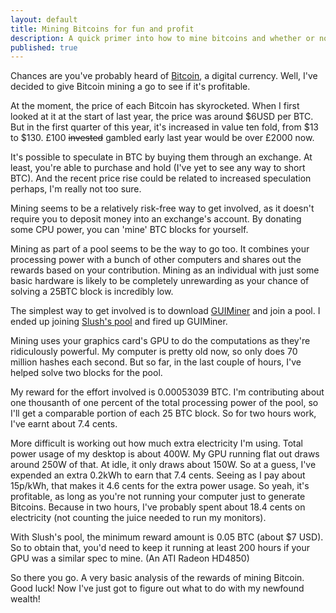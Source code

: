 ```yaml
---
layout: default
title: Mining Bitcoins for fun and profit
description: A quick primer into how to mine bitcoins and whether or not it's profitable to do so.
published: true
---
```


Chances are you've probably heard of <a href="http://bitcoin.org/" rel="nofollow">Bitcoin</a>, a digital currency. Well, I've decided to give Bitcoin mining a go to see if it's profitable.

At the moment, the price of each Bitcoin has skyrocketed. When I first looked at it at the start of last year, the price was around $6USD per BTC. But in the first quarter of this year, it's increased in value ten fold, from $13 to $130. £100 <del>invested</del> gambled early last year would be over £2000 now.

It's possible to speculate in BTC by buying them through an exchange. At least, you're able to purchase and hold (I've yet to see any way to short BTC). And the recent price rise could be related to increased speculation perhaps, I'm really not too sure.

Mining seems to be a relatively risk-free way to get involved, as it doesn't require you to deposit money into an exchange's account. By donating some CPU power, you can 'mine' BTC blocks for yourself.

Mining as part of a pool seems to be the way to go too. It combines your processing power with a bunch of other computers and shares out the rewards based on your contribution. Mining as an individual with just some basic hardware is likely to be completely unrewarding as your chance of solving a 25BTC block is incredibly low.

The simplest way to get involved is to download <a href="http://guiminer.org/" rel="nofollow">GUIMiner</a> and join a pool. I ended up joining <a href="http://mining.bitcoin.cz" rel="nofollow">Slush's pool</a> and fired up GUIMiner.

Mining uses your graphics card's GPU to do the computations as they're ridiculously powerful. My computer is pretty old now, so only does 70 million hashes each second. But so far, in the last couple of hours, I've helped solve two blocks for the pool.

My reward for the effort involved is 0.00053039 BTC. I'm contributing about one thousanth of one percent of the total processing power of the pool, so I'll get a comparable portion of each 25 BTC block. So for two hours work, I've earnt about 7.4 cents.

More difficult is working out how much extra electricity I'm using. Total power usage of my desktop is about 400W. My GPU running flat out draws around 250W of that. At idle, it only draws about 150W. So at a guess, I've expended an extra 0.2kWh to earn that 7.4 cents. Seeing as I pay about 15p/kWh, that makes it 4.6 cents for the extra power usage. So yeah, it's profitable, as long as you're not running your computer just to generate Bitcoins. Because in two hours, I've probably spent about 18.4 cents on electricity (not counting the juice needed to run my monitors).

With Slush's pool, the minimum reward amount is 0.05 BTC (about $7 USD). So to obtain that, you'd need to keep it running at least 200 hours if your GPU was a similar spec to mine. (An ATI Radeon HD4850)

So there you go. A very basic analysis of the rewards of mining Bitcoin. Good luck! Now I've just got to figure out what to do with my newfound wealth!